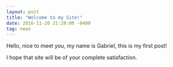 ```yaml
---
layout: post
title: "Welcome to my Site!"
date: 2016-11-20 21:29:00 -0400
tag: news
---
```


Hello, nice to meet you, my name is Gabriel, this is my first post!

I hope that site will be of your complete satisfaction.
